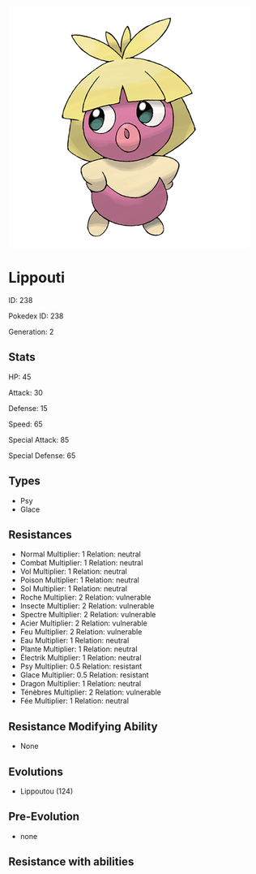 ![](https://raw.githubusercontent.com/PokeAPI/sprites/master/sprites/pokemon/other/official-artwork/238.png)

# Lippouti
ID: 238

Pokedex ID: 238

Generation: 2

## Stats

HP: 45

Attack: 30

Defense: 15

Speed: 65

Special Attack: 85

Special Defense: 65

## Types

- Psy
- Glace
## Resistances

- Normal Multiplier: 1 Relation: neutral
- Combat Multiplier: 1 Relation: neutral
- Vol Multiplier: 1 Relation: neutral
- Poison Multiplier: 1 Relation: neutral
- Sol Multiplier: 1 Relation: neutral
- Roche Multiplier: 2 Relation: vulnerable
- Insecte Multiplier: 2 Relation: vulnerable
- Spectre Multiplier: 2 Relation: vulnerable
- Acier Multiplier: 2 Relation: vulnerable
- Feu Multiplier: 2 Relation: vulnerable
- Eau Multiplier: 1 Relation: neutral
- Plante Multiplier: 1 Relation: neutral
- Électrik Multiplier: 1 Relation: neutral
- Psy Multiplier: 0.5 Relation: resistant
- Glace Multiplier: 0.5 Relation: resistant
- Dragon Multiplier: 1 Relation: neutral
- Ténèbres Multiplier: 2 Relation: vulnerable
- Fée Multiplier: 1 Relation: neutral
## Resistance Modifying Ability

- None

## Evolutions

- Lippoutou (124)
## Pre-Evolution

- none

## Resistance with abilities
